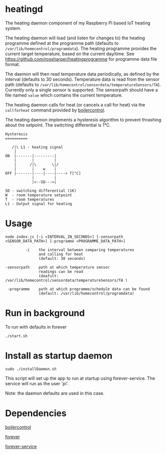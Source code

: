 # heatingd

The heating daemon component of my Raspberry Pi based IoT heating system.

The heating daemon will load (and listen for changes to) the heating programme defined at the programme path (defaults to `/var/lib/homecontrol/programdata`). The heating programme provides the current target temperature, based on the current day/time. See https://github.com/rossharper/heatingprogramme for programme data file format.

The daemon will then read temperature data periodically, as defined by the interval (defaults to 30 seconds). Temperature data is read from the sensor path (defaults to `/var/lib/homecontrol/sensordata/temperatureSensors/TA`). Currently only a single sensor is supported. The sensorpath should have a file named `value` which contains the current temperature.

The heating daemon calls for heat (or cancels a call for heat) via the `callforheat` command provided by [boilercontrol](http://github.com/rossharper/boilercontrol).

The heating daemon implements a hysteresis algorithm to prevent thrashing about the setpoint. The switching differential is 1°C.

    Hysteresis
    ==========

       /|\ L1 - heating signal
        |
    ON  |-------|---------|
        |       |         |
        |      /|\       \|/
        |       |    w    |
    OFF |-------|----|----|----> T[°C]
                |         |
                |<--SD--->|

    SD - switching differential (1K)
    W  - room temperature setpoint
    T  - room temperatures
    L1 - Output signal for heating

# Usage

    node index.js [-i <INTERVAL_IN_SECONDS>] [-sensorpath <SENSOR_DATA_PATH>] [-programme <PROGRAMME_DATA_PATH>]

             -i    the interval between comparing temperatures
                   and calling for heat
                   (default: 30 seconds)

    -sensorpath    path at which temperature sensor
                   readings can be read
                   (deafult: /var/lib/homecontrol/sensordata/temperatureSensors/TA )

     -programme    path at which programme/schedule data can be found
                   (default: /var/lib/homecontrol/programdata)

# Run in background

To run with defaults in forever

    ./start.sh

# Install as startup daemon

    sudo ./installDaemon.sh

This script will set up the app to run at startup using forever-service. The service will run as the user 'pi'.

Note: the daemon defaults are used in this case.

# Dependencies

[boilercontrol](http://github.com/rossharper/boilercontrol)

[forever](https://github.com/foreverjs/forever)

[forever-service](https://github.com/zapty/forever-service)
